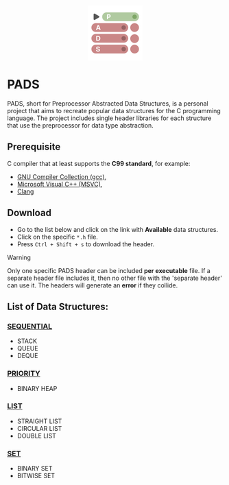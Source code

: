 <p align="center">
  <img width="128" align="center" src="/assets/logo.svg">
</p>

# PADS

PADS, short for Preprocessor Abstracted Data Structures, is a personal project that aims to recreate popular data structures for the C programming language. The project includes single header libraries for each structure that use the preprocessor for data type abstraction.

## Prerequisite
C compiler that at least supports the **C99 standard**, for example:
- [GNU Compiler Collection (gcc)](https://gcc.gnu.org), 
- [Microsoft Visual C++ (MSVC)](https://visualstudio.microsoft.com/vs/features/cplusplus/),
- [Clang](https://clang.llvm.org)

## Download
- Go to the list below and click on the link with **Available** data structures.
- Click on the specific ```*.h``` file.
- Press ```Ctrl + Shift + s``` to download the header.

> [!WARNING]
> Only one specific PADS header can be included **per executable** file. If a separate header file includes it, then no other file with the 'separate header' can use it. The headers will generate an **error** if they collide.

## **List of Data Structures:**

### [SEQUENTIAL](https://github.com/TheGAzed/pads/blob/main/source/sequence)
- STACK
- QUEUE
- DEQUE

### [PRIORITY](https://github.com/TheGAzed/pads/blob/main/source/priority)
- BINARY HEAP

### [LIST](https://github.com/TheGAzed/pads/blob/main/source/list)
- STRAIGHT LIST
- CIRCULAR LIST
- DOUBLE LIST

### [SET](https://github.com/TheGAzed/pads/blob/main/source/set)
- BINARY SET
- BITWISE SET
